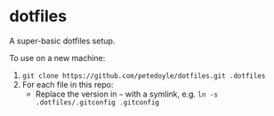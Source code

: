 # dotfiles
A super-basic dotfiles setup. 

To use on a new machine:

1. `git clone https://github.com/petedoyle/dotfiles.git .dotfiles`
2. For each file in this repo:
    - Replace the version in `~` with a symlink, e.g. `ln -s .dotfiles/.gitconfig .gitconfig`
